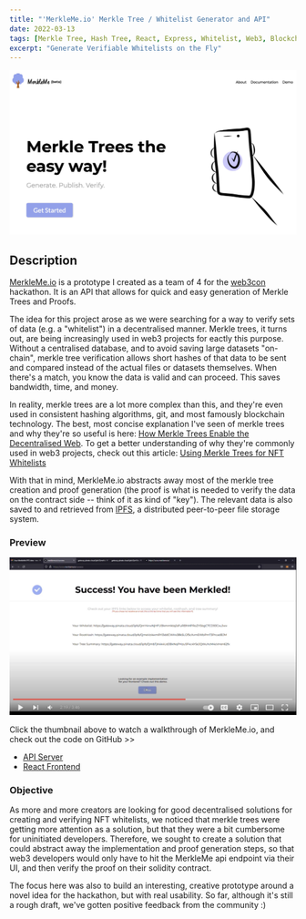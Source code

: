 ```yaml
---
title: "'MerkleMe.io' Merkle Tree / Whitelist Generator and API"
date: 2022-03-13
tags: [Merkle Tree, Hash Tree, React, Express, Whitelist, Web3, Blockchain]
excerpt: "Generate Verifiable Whitelists on the Fly"
---
```


<img src="../assets/merkleme.jpg">

## Description

[MerkleMe.io](https://www.merkleme.io) is a prototype I created as a team of 4 for the [web3con](www.web3con.dev) hackathon. It is an API that allows for quick and easy generation of Merkle Trees and Proofs.

The idea for this project arose as we were searching for a way to verify sets of data (e.g. a "whitelist") in a decentralised manner. Merkle trees, it turns out, are being increasingly used in web3 projects for eactly this purpose. Without a centralised database, and to avoid saving large datasets "on-chain", merkle tree verification allows short hashes of that data to be sent and compared instead of the actual files or datasets themselves. When there's a match, you know the data is valid and can proceed. This saves bandwidth, time, and money.

In reality, merkle trees are a lot more complex than this, and they're even used in consistent hashing algorithms, git, and most famously blockchain technology. The best, most concise explanation I've seen of merkle trees and why they're so useful is here: [How Merkle Trees Enable the Decentralised Web](https://www.youtube.com/watch?v=YIc6MNfv5iQ). To get a better understanding of why they're commonly used in web3 projects, check out this article: [Using Merkle Trees for NFT Whitelists](https://medium.com/@ItsCuzzo/using-merkle-trees-for-nft-whitelists-523b58ada3f9)

With that in mind, MerkleMe.io abstracts away most of the merkle tree creation and proof generation (the proof is what is needed to verify the data on the contract side -- think of it as kind of "key"). The relevant data is also saved to and retrieved from [IPFS](https://ipfs.io/), a distributed peer-to-peer file storage system.

### Preview

[<img src="../assets/merkleme-youtube.jpg">](https://www.youtube.com/watch?v=wEkYdGIa1mo "MerkleMe Walkthrough -- Click to Watch!")

Click the thumbnail above to watch a walkthrough of MerkleMe.io, and check out the code on GitHub >>

 - [API Server](https://github.com/nfgenes/merkleme_api)
 - [React Frontend](https://github.com/nfgenes/merkleme)

### Objective

As more and more creators are looking for good decentralised solutions for creating and verifying NFT whitelists, we noticed that merkle trees were getting more attention as a solution, but that they were a bit cumbersome for uninitiated developers. Therefore, we sought to create a solution that could abstract away the implementation and proof generation steps, so that web3 developers would only have to hit the MerkleMe api endpoint via their UI, and then verify the proof on their solidity contract.

The focus here was also to build an interesting, creative prototype around a novel idea for the hackathon, but with real usability. So far, although it's still a rough draft, we've gotten positive feedback from the community :)
